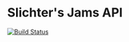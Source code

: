 # Slichter's Jams API
[![Build Status](https://travis-ci.org/slichtersjams/slichters-jams-api.svg?branch=master)](https://travis-ci.org/slichtersjams/slichters-jams-api)
